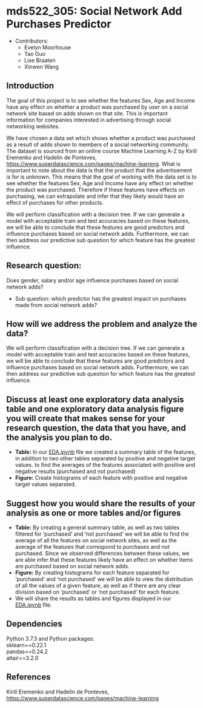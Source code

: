 # mds522_305: Social Network Add Purchases Predictor
* Contributors: 
  - Evelyn Moorhouse
  - Tao Guo
  - Lise Braaten 
  - Xinwen Wang
  
## Introduction

The goal of this project is to see whether the features Sex, Age and Income have any effect on whether a product was purchased by user on a social network site based on adds shown on that site. This is important information for companies interested in advertising through social networking websites. 

We have chosen a data set which shows whether a product was purchased as a result of adds shown to members of a social networking community. The dataset is sourced from an online course Machine Learning A-Z by Kirill Eremenko and Hadelin de Ponteves, https://www.superdatascience.com/pages/machine-learning. What is important to note about the data is that the product that the advertisement is for is unknown. This means that the goal of working with the data set is to see whether the features Sex, Age and Income have any effect on whether the product was purchased. Therefore if these features have effects on purchasing, we can extrapolate and infer that they likely would have an effect of purchases for other products.

We will perform classification with a decision tree. If we can generate a model with acceptable train and test accuracies based on these features, we will be able to conclude that these features are good predictors and influence purchases based on social network adds. Furthermore, we can then address our predictive sub question for which feature has the greatest influence.

## Research question:
Does gender, salary and/or age influence purchases based on social network adds? 
- Sub question: which predictor has the greatest impact on purchases made from social network adds?

## How will we address the problem and analyze the data? 
We will perform classification with a decision tree. If we can generate a model with acceptable train and test accuracies based on these features, we will be able to conclude that these features are good predictors and influence purchases based on social network adds. Furthermore, we can then address our predictive sub question for which feature has the greatest influence. 

## Discuss at least one exploratory data analysis table and one exploratory data analysis figure you will create that makes sense for your research question, the data that you have, and the analysis you plan to do.
- **Table:** In our [EDA.ipynb](https://github.com/UBC-MDS/mds522_305/blob/master/src/EDA.ipynb) file we created a summary table of the features, in addition to two other tables separated by positive and negative target values.  to find the averages of the features associated with positive and negative results (purchased and not purchased)
- **Figure:** Create histograms of each feature with positive and negative target values separated. 

## Suggest how you would share the results of your analysis as one or more tables and/or figures
- **Table:** By creating a general summary table, as well as two tables filtered for ‘purchased’ and ‘not purchased’ we will be able to find the average of all the features on social network sites, as well as the average of the features that correspond to purchases and not purchased. Since we observed differences between these values, we are able infer that these features likely have an effect on whether items are purchased based on social network adds. 
- **Figure:** By creating histograms for each feature separated for ‘purchased’ and ‘not purchased’ we will be able to view the distribution of all the values of a given feature, as well as if there are any clear division based on ‘purchased’ or ‘not purchased’ for each feature. 
- We will share the results as tables and figures displayed in our [EDA.ipynb](https://github.com/UBC-MDS/mds522_305/blob/master/src/EDA.ipynb) file. 

## Dependencies

Python 3.7.3 and Python packages: </br>
        sklearn==0.22.1 </br>
        pandas==0.24.2 </br>
        altair==3.2.0 </br>

## References

Kirill Eremenko and Hadelin de Ponteves, https://www.superdatascience.com/pages/machine-learning
